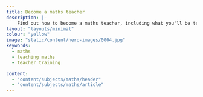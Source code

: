 ```yaml
---
title: Become a maths teacher
description: |-
    Find out how to become a maths teacher, including what you'll be teaching and what funding is available to help you train.
layout: "layouts/minimal"
colour: "yellow"
image: "static/content/hero-images/0004.jpg"
keywords:
  - maths
  - teaching maths
  - teacher training

content:
  - "content/subjects/maths/header"
  - "content/subjects/maths/article"
---
```

